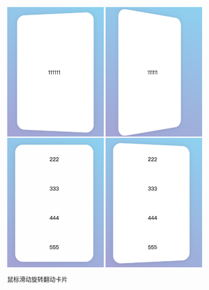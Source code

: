 <img src='https://github.com/xxxcrttt/Web-Architecture/blob/main/Bootcamp/3Drotate/images/1.png' height=300 center=/algin>

<img src='https://github.com/xxxcrttt/Web-Architecture/blob/main/Bootcamp/3Drotate/images/2.png' height=300 center=/algin>

<img src='https://github.com/xxxcrttt/Web-Architecture/blob/main/Bootcamp/3Drotate/images/3.png' height=300 center=/algin>

<img src='https://github.com/xxxcrttt/Web-Architecture/blob/main/Bootcamp/3Drotate/images/4.png' height=300 center=/algin>

鼠标滑动旋转翻动卡片

